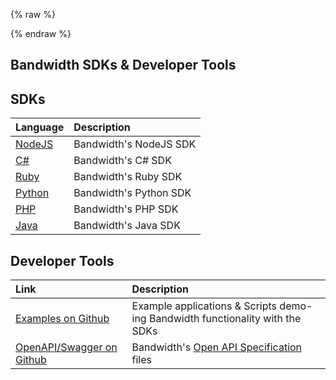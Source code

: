 {% raw %}
<section class="sdksAbout">
{% endraw %}

# Bandwidth SDKs & Developer Tools

## SDKs

| Language              | Description            |
|:----------------------|:-----------------------|
| [NodeJS](./node.md)   | Bandwidth's NodeJS SDK |
| [C#](./csharp.md)     | Bandwidth's C# SDK     |
| [Ruby](./ruby.md)     | Bandwidth's Ruby SDK   |
| [Python](./python.md) | Bandwidth's Python SDK |
| [PHP](./php.md)       | Bandwidth's PHP SDK    |
| [Java](./java.md)     | Bandwidth's Java SDK   |

## Developer Tools

| Link                                                                                        | Description                                                                                        |
|:--------------------------------------------------------------------------------------------|:---------------------------------------------------------------------------------------------------|
| [Examples on Github](https://github.com/Bandwidth/examples)                                 | Example applications & Scripts demo-ing Bandwidth functionality with the SDKs                      |
| [OpenAPI/Swagger on Github](https://github.com/Bandwidth/examples/tree/master/public-specs) | Bandwidth's [Open API Specification](https://swagger.io/solutions/getting-started-with-oas/) files |
